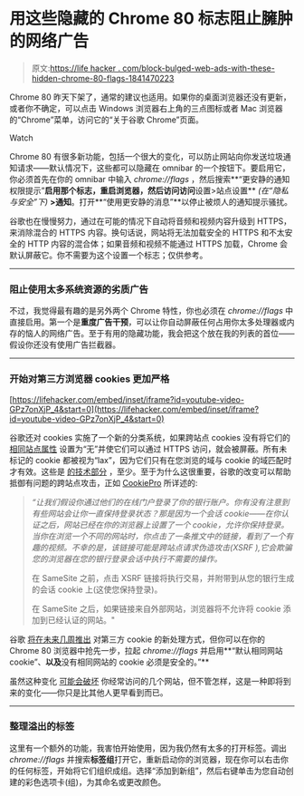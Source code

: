 # 用这些隐藏的 Chrome 80 标志阻止臃肿的网络广告

> 原文:[https://life hacker . com/block-bulged-web-ads-with-these-hidden-chrome-80-flags-1841470223](https://lifehacker.com/block-bloated-web-ads-with-these-hidden-chrome-80-flags-1841470223)

Chrome 80 昨天下架了，通常的建议也适用。如果你的桌面浏览器还没有更新，或者你不确定，可以点击 Windows 浏览器右上角的三点图标或者 Mac 浏览器的“Chrome”菜单，访问它的“关于谷歌 Chrome”页面。

Watch

Chrome 80 有很多新功能，包括一个很大的变化，可以防止网站向你发送垃圾通知请求——默认情况下，这些都可以隐藏在 omnibar 的一个按钮下。要启用它，你必须首先在你的 omnibar 中输入 *chrome://flags* ，然后搜索**“更安静的通知权限提示”**启用那个标志，重启浏览器，然后访问访问**设置>站点设置** *(在“隐私与安全”下)* **>通知**。打开**“使用更安静的消息”**以停止被烦人的通知提示骚扰。

谷歌也在慢慢努力，通过在可能的情况下自动将音频和视频内容升级到 HTTPS，来消除混合的 HTTPS 内容。换句话说，网站将无法加载安全的 HTTPS 和不太安全的 HTTP 内容的混合体；如果音频和视频不能通过 HTTPS 加载，Chrome 会默认屏蔽它。你不需要为这个设置一个标志；仅供参考。

* * *

### 阻止使用太多系统资源的劣质广告

不过，我觉得最有趣的是另外两个 Chrome 特性，你也必须在 *chrome://flags* 中直接启用。第一个是**重度广告干预**，可以让你自动屏蔽任何占用你太多处理器或内存的恼人的网络广告。至于有用的隐藏功能，我会把这个放在我的列表的首位——假设你还没有使用广告拦截器。

* * *

### 开始对第三方浏览器 cookies 更加严格

 [https://lifehacker.com/embed/inset/iframe?id=youtube-video-GPz7onXjP_4&start=0](https://lifehacker.com/embed/inset/iframe?id=youtube-video-GPz7onXjP_4&start=0) 

谷歌还对 cookies 实施了一个新的分类系统，如果跨站点 cookies 没有将它们的 [相同站点属性](https://web.dev/samesite-cookies-explained/) 设置为“无”并使它们可以通过 HTTPS 访问，就会被屏蔽。所有未标记的 cookie 都被视为“lax”，因为它们只有在您浏览的域与 cookie 的域匹配时才有效。这些是 [的技术部分](https://9to5google.com/2019/04/26/google-chrome-cookies-secure-samesite/) ，至少。至于为什么这很重要，谷歌的改变可以帮助抵御有问题的跨站点攻击，正如 [CookiePro](https://www.cookiepro.com/blog/google-samesite-cookies/) 所详述的:

> *“让我们假设你通过他们的在线门户登录了你的银行账户。你有没有注意到有些网站会让你一直保持登录状态？那是因为一个会话 cookie——在你认证之后，网站已经在你的浏览器上设置了一个 cookie，允许你保持登录。当你在浏览一个不同的网站时，你点击了一条推文中的链接，看到了一个有趣的视频。不幸的是，该链接可能是跨站点请求伪造攻击(XSRF ),它会欺骗您的浏览器在您的银行登录会话中执行不需要的操作。*
> 
> 在 SameSite 之前，点击 XSRF 链接将执行交易，并附带到从您的银行生成的会话 cookie 上(这使您保持登录)。
> 
> 在 SameSite 之后，如果链接来自外部网站，浏览器将不允许将 cookie 添加到已经认证的网站。"

谷歌 [将在未来几周推出](https://www.chromium.org/updates/same-site) 对第三方 cookie 的新处理方式，但你可以在你的 Chrome 80 浏览器中抢先一步，拉起 *chrome://flags* 并启用**“默认相同网站 cookie”、**以及**没有相同网站的 cookie 必须是安全的。”**

虽然这种变化 [可能会破坏](https://groups.google.com/a/chromium.org/forum/#!msg/blink-dev/AknSSyQTGYs/U4RVwbF2DwAJ) 你经常访问的几个网站，但不管怎样，这是一种即将到来的变化——你只是比其他人更早看到而已。

* * *

### 整理溢出的标签

这里有一个额外的功能，我害怕开始使用，因为我仍然有太多的打开标签。调出 *chrome://flags* 并搜索**标签组**打开它，重新启动你的浏览器，现在你可以右击你的任何标签，开始将它们组织成组。选择“添加到新组”，然后右键单击为您自动创建的彩色选项卡(组)，为其命名或更改颜色。